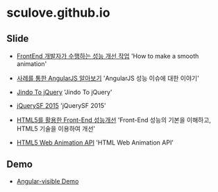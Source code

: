 # sculove.github.io
## Slide
* [FrontEnd 개발자가 수행하는 성능 개선 작업](http://sculove.github.io/slides/improveBrowserRendering/)
'How to make a smooth animation'

* [사례를 통한 AngularJS 알아보기](http://sculove.github.io/slides/seeAngularJSthroughCases/index.html)
'AngularJS 성능 이슈에 대한 이야기'

* [Jindo To jQuery](http://sculove.github.io/slides/jindoTojQuery/index.html)
'Jindo To jQuery'

* [jQuerySF 2015](http://sculove.github.io/slides/jQuerySF/index.html)
'jQuerySF 2015'

* [HTML5를 활용한 Front-End 성능개선](http://sculove.github.io/slides/performanceWithHTML5/index.html)
'Front-End 성능의 기본을 이해하고, HTML5 기술을 이용하여 개선'

* [HTML5 Web Animation API](http://sculove.github.io/slides/webAnimation/index.html)
'HTML Web Animation API'

## Demo
* [Angular-visible Demo](http://sculove.github.io/demo/angular-visible/lazyLoading.html)
